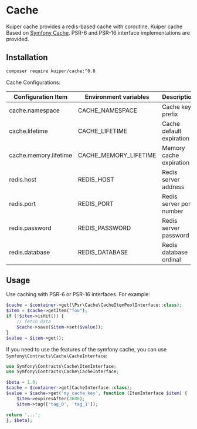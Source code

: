 # Cache

Kuiper cache provides a redis-based cache with coroutine. Kuiper cache 
Based on [Symfony Cache](https://symfony.com/doc/current/components/cache.html).
PSR-6 and PSR-16 interface implementations are provided.

## Installation 

```bash
composer require kuiper/cache:^0.8
```

Cache Configurations:

| Configuration Item | Environment variables | Description |
|-----------------------|-----------------------|--------------|
| cache.namespace       | CACHE_NAMESPACE       | Cache key prefix |
| cache.lifetime        | CACHE_LIFETIME        | Cache default expiration |
| cache.memory.lifetime | CACHE_MEMORY_LIFETIME | Memory cache expiration |
| redis.host            | REDIS_HOST            | Redis server address |
| redis.port            | REDIS_PORT            | Redis server port number |
| redis.password        | REDIS_PASSWORD        | Redis server password |
| redis.database        | REDIS_DATABASE        | Redis database ordinal |

## Usage

Use caching with PSR-6 or PSR-16 interfaces. For example:

```php
$cache = $container->get(\Psr\Cache\CacheItemPoolInterface::class);
$item = $cache->getItem("foo");
if (!$item->isHit()) {
    // fetch data
    $cache->save($item->set($value));
}
$value = $item->get();
```

If you need to use the features of the symfony cache, you can use `Symfony\Contracts\Cache\CacheInterface`:

```php
use Symfony\Contracts\Cache\ItemInterface;
use Symfony\Contracts\Cache\CacheInterface;

$beta = 1.0;
$cache = $container->get(CacheInterface::class);
$value = $cache->get('my_cache_key', function (ItemInterface $item) {
    $item->expiresAfter(3600);
    $item->tag(['tag_0', 'tag_1']);

return '...';
}, $beta);
```
